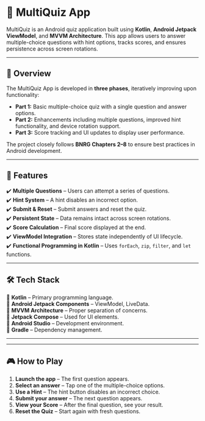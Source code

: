 # 🧠 MultiQuiz App

MultiQuiz is an Android quiz application built using **Kotlin**, **Android Jetpack ViewModel**, and **MVVM Architecture**. This app allows users to answer multiple-choice questions with hint options, tracks scores, and ensures persistence across screen rotations.

---

## 📜 Overview

The MultiQuiz App is developed in **three phases**, iteratively improving upon functionality:

- **Part 1:** Basic multiple-choice quiz with a single question and answer options.
- **Part 2:** Enhancements including multiple questions, improved hint functionality, and device rotation support.
- **Part 3:** Score tracking and UI updates to display user performance.

The project closely follows **BNRG Chapters 2–8** to ensure best practices in Android development.

---

## 🚀 Features

✔️ **Multiple Questions** – Users can attempt a series of questions.  
✔️ **Hint System** – A hint disables an incorrect option.  
✔️ **Submit & Reset** – Submit answers and reset the quiz.  
✔️ **Persistent State** – Data remains intact across screen rotations.  
✔️ **Score Calculation** – Final score displayed at the end.  
✔️ **ViewModel Integration** – Stores state independently of UI lifecycle.  
✔️ **Functional Programming in Kotlin** – Uses `forEach`, `zip`, `filter`, and `let` functions.

---

## 🛠️ Tech Stack

🔹 **Kotlin** – Primary programming language.  
🔹 **Android Jetpack Components** – ViewModel, LiveData.  
🔹 **MVVM Architecture** – Proper separation of concerns.  
🔹 **Jetpack Compose** – Used for UI elements.  
🔹 **Android Studio** – Development environment.  
🔹 **Gradle** – Dependency management.  

---


---

## 🎮 How to Play

1. **Launch the app** – The first question appears.  
2. **Select an answer** – Tap one of the multiple-choice options.  
3. **Use a Hint** – The hint button disables an incorrect choice.  
4. **Submit your answer** – The next question appears.  
5. **View your Score** – After the final question, see your result.  
6. **Reset the Quiz** – Start again with fresh questions.  


